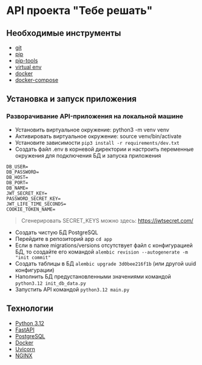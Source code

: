 # API проекта "Тебе решать"

## Необходимые инструменты

* [git](https://github.com/git-guides/install-git/) 
* [pip](https://pypi.org/project/pip/)
* [pip-tools](https://github.com/jazzband/pip-tools)
* [virtual env](https://docs.python.org/3/tutorial/venv.html)
* [docker](https://docs.docker.com/engine/)
* [docker-compose](https://docs.docker.com/compose/)

## Установка и запуск приложения

### Разворачивание API-приложения на локальной машине
* Установить виртуальное окружение: python3 -m venv venv
* Активировать виртуальное окружение: source venv/bin/activate
* Установите зависимости `pip3 install -r requirements/dev.txt`
* Создать файл .env в корневой директории и настроить переменные окружения для подключения БД и запуска приложения
``` 
DB_USER=
DB_PASSWORD=
DB_HOST=
DB_PORT=
DB_NAME=
JWT_SECRET_KEY=
PASSWORD_SECRET_KEY=
JWT_LIFE_TIME_SECONDS=
COOKIE_TOKEN_NAME=
```
> Сгенерировать SECRET_KEYS можно здесь: https://jwtsecret.com/
* Создать чистую БД PostgreSQL
* Перейдите в репозиторий app `cd app`
* Если в папке migrations/versions отсутствует файл с конфигурацией БД, то создайте его командой `alembic revision --autogenerate -m "init commit"`
* Создать таблицы в БД `alembic upgrade 3d0bee216f1b` (или другой uuid конфигурации)
* Наполнить БД предустановленными значениями командой `python3.12 init_db_data.py`
* Запустить API командой `python3.12 main.py`

## Технологии
- [Python 3.12](https://www.python.org/)
- [FastAPI](https://fastapi.tiangolo.com/)
- [PostgreSQL](https://www.postgresql.org/)
- [Docker](https://www.docker.com/)
- [Uvicorn](https://www.uvicorn.org/)
- [NGINX](https://nginx.org)